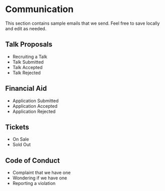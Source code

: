 # Communication
This section contains sample emails that we send. Feel free to save locally and edit as needed. 

## Talk Proposals 
- Recruiting a Talk 
- Talk Submitted 
- Talk Accepted 
- Talk Rejected 

## Financial Aid 
- Application Submitted 
- Application Accepted 
- Application Rejected 

## Tickets 
- On Sale 
- Sold Out  

## Code of Conduct 
- Complaint that we have one 
- Wondering if we have one 
- Reporting a violation 
